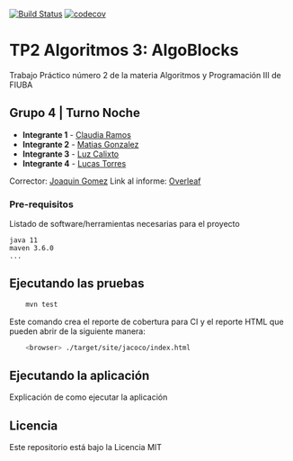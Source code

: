 [![Build Status](https://travis-ci.org/lucas794/algo3_proyecto_base_tp2.svg?branch=master)](https://travis-ci.org/lucas794/algo3_proyecto_base_tp2) [![codecov](https://codecov.io/gh/lucas794/algo3_proyecto_base_tp2/branch/master/graph/badge.svg)](https://codecov.io/gh/lucas794/algo3_proyecto_base_tp2)



# TP2 Algoritmos 3: AlgoBlocks

Trabajo Práctico número 2 de la materia Algoritmos y Programación III de FIUBA

## Grupo 4 | Turno Noche

* **Integrante 1** - [Claudia Ramos](https://github.com/claudia-ramos)
* **Integrante 2** - [Matias Gonzalez](https://github.com/matias-gonz)
* **Integrante 3** - [Luz Calixto](https://github.com/ldiazcto)
* **Integrante 4** - [Lucas Torres](https://github.com/lucas794)

Corrector: [Joaquin Gomez](https://github.com/joaqogomez)
Link al informe: [Overleaf](https://www.overleaf.com/6819117356xhdwqtrmvzyr)
### Pre-requisitos

Listado de software/herramientas necesarias para el proyecto

```
java 11
maven 3.6.0
...
```

## Ejecutando las pruebas

```bash
    mvn test
```

Este comando crea el reporte de cobertura para CI y el reporte HTML que pueden abrir de la siguiente manera:

```bash
    <browser> ./target/site/jacoco/index.html
```

## Ejecutando la aplicación

Explicación de como ejecutar la aplicación

## Licencia

Este repositorio está bajo la Licencia MIT

